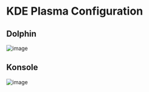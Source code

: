 # KDE Plasma Configuration

## Dolphin
![image](https://user-images.githubusercontent.com/9096064/167322300-42154a25-cd57-45a4-b4db-f192ba6faddc.png)

## Konsole

![image](https://user-images.githubusercontent.com/9096064/167322343-13ff52a3-5c20-4df6-be5c-7bf886cbbed6.png)
